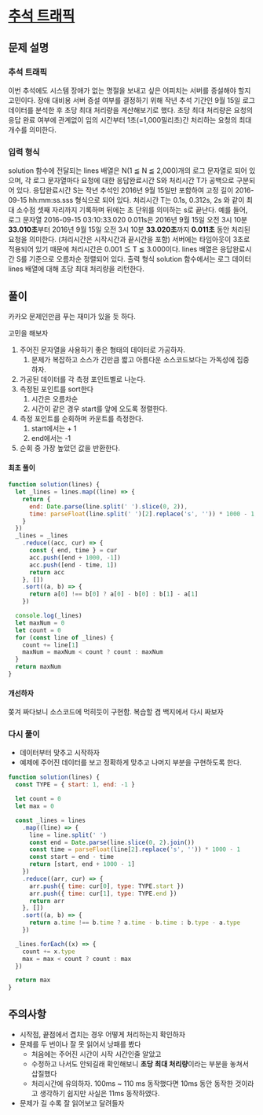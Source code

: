 # [추석 트래픽](https://programmers.co.kr/learn/courses/30/lessons/17676?language=javascript)

## 문제 설명

### 추석 트래픽

이번 추석에도 시스템 장애가 없는 명절을 보내고 싶은 어피치는 서버를 증설해야 할지 고민이다. 장애 대비용 서버 증설 여부를 결정하기 위해 작년 추석 기간인 9월 15일 로그 데이터를 분석한 후 초당 최대 처리량을 계산해보기로 했다. 초당 최대 처리량은 요청의 응답 완료 여부에 관계없이 임의 시간부터 1초(=1,000밀리초)간 처리하는 요청의 최대 개수를 의미한다.

### 입력 형식

solution 함수에 전달되는 lines 배열은 N(1 ≦ N ≦ 2,000)개의 로그 문자열로 되어 있으며, 각 로그 문자열마다 요청에 대한 응답완료시간 S와 처리시간 T가 공백으로 구분되어 있다.
응답완료시간 S는 작년 추석인 2016년 9월 15일만 포함하여 고정 길이 2016-09-15 hh:mm:ss.sss 형식으로 되어 있다.
처리시간 T는 0.1s, 0.312s, 2s 와 같이 최대 소수점 셋째 자리까지 기록하며 뒤에는 초 단위를 의미하는 s로 끝난다.
예를 들어, 로그 문자열 2016-09-15 03:10:33.020 0.011s은 2016년 9월 15일 오전 3시 10분 **33.010초**부터 2016년 9월 15일 오전 3시 10분 **33.020초**까지 **0.011초** 동안 처리된 요청을 의미한다. (처리시간은 시작시간과 끝시간을 포함)
서버에는 타임아웃이 3초로 적용되어 있기 때문에 처리시간은 0.001 ≦ T ≦ 3.000이다.
lines 배열은 응답완료시간 S를 기준으로 오름차순 정렬되어 있다.
출력 형식
solution 함수에서는 로그 데이터 lines 배열에 대해 초당 최대 처리량을 리턴한다.

## 풀이

카카오 문제인만큼 푸는 재미가 있을 듯 하다.

고민을 해보자

1. 주어진 문자열을 사용하기 좋은 형태의 데이터로 가공하자.
   1. 문제가 복잡하고 소스가 긴만큼 짧고 아름다운 소스코드보다는 가독성에 집중하자.
2. 가공된 데이터를 각 측정 포인트별로 나눈다.
3. 측정된 포인트를 sort한다
   1. 시간은 오름차순
   2. 시간이 같은 경우 start를 앞에 오도록 정렬한다.
4. 측정 포인트를 순회하며 카운트를 측정한다.
   1. start에서는 + 1
   2. end에서는 -1
5. 순회 중 가장 높았던 값을 반환한다.

#### 최초 풀이

```javascript
function solution(lines) {
  let _lines = lines.map((line) => {
    return {
      end: Date.parse(line.split(' ').slice(0, 2)),
      time: parseFloat(line.split(' ')[2].replace('s', '')) * 1000 - 1,
    }
  })
  _lines = _lines
    .reduce((acc, cur) => {
      const { end, time } = cur
      acc.push([end + 1000, -1])
      acc.push([end - time, 1])
      return acc
    }, [])
    .sort((a, b) => {
      return a[0] !== b[0] ? a[0] - b[0] : b[1] - a[1]
    })

  console.log(_lines)
  let maxNum = 0
  let count = 0
  for (const line of _lines) {
    count += line[1]
    maxNum = maxNum < count ? count : maxNum
  }
  return maxNum
}
```

#### 개선하자

쫒겨 짜다보니 소스코드에 먹히듯이 구현함.
복습할 겸 백지에서 다시 짜보자

### 다시 풀이

- 데이터부터 맞추고 시작하자
- 예제에 주어진 데이터를 보고 정확하게 맞추고 나머지 부분을 구현하도록 한다.

```javascript
function solution(lines) {
  const TYPE = { start: 1, end: -1 }

  let count = 0
  let max = 0

  const _lines = lines
    .map((line) => {
      line = line.split(' ')
      const end = Date.parse(line.slice(0, 2).join())
      const time = parseFloat(line[2].replace('s', '')) * 1000 - 1
      const start = end - time
      return [start, end + 1000 - 1]
    })
    .reduce((arr, cur) => {
      arr.push({ time: cur[0], type: TYPE.start })
      arr.push({ time: cur[1], type: TYPE.end })
      return arr
    }, [])
    .sort((a, b) => {
      return a.time !== b.time ? a.time - b.time : b.type - a.type
    })

  _lines.forEach((x) => {
    count += x.type
    max = max < count ? count : max
  })

  return max
}
```

## 주의사항

- 시작점, 끝점에서 겹치는 경우 어떻게 처리하는지 확인하자
- 문제를 두 번이나 잘 못 읽어서 낭패를 봤다
  - 처음에는 주어진 시간이 시작 시간인줄 알았고
  - 수정하고 나서도 안되길래 확인해보니 **초당 최대 처리량**이라는 부분을 놓쳐서 삽질했다
  - 처리시간에 유의하자. 100ms ~ 110 ms 동작했다면 10ms 동안 동작한 것이라고 생각하기 쉽지만 사실은 11ms 동작하였다.
- 문제가 길 수록 잘 읽어보고 달려들자
